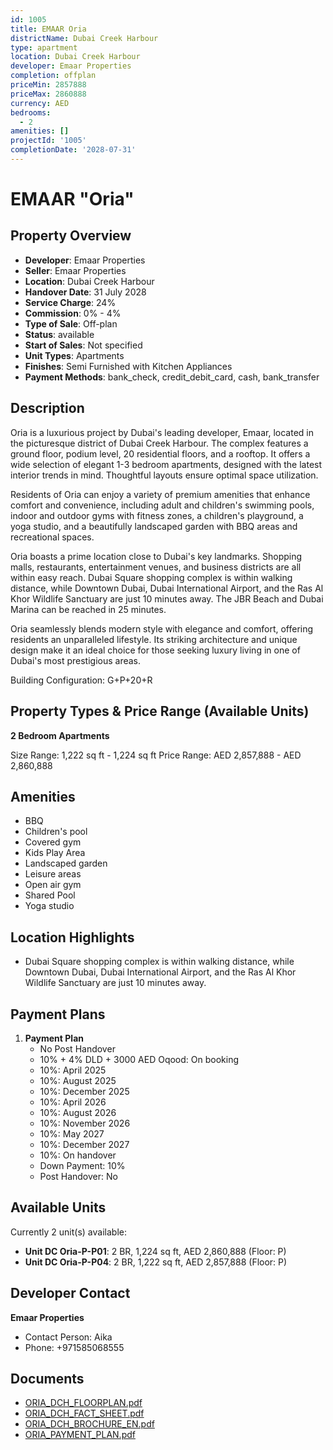 ```yaml
---
id: 1005
title: EMAAR Oria
districtName: Dubai Creek Harbour
type: apartment
location: Dubai Creek Harbour
developer: Emaar Properties
completion: offplan
priceMin: 2857888
priceMax: 2860888
currency: AED
bedrooms:
  - 2
amenities: []
projectId: '1005'
completionDate: '2028-07-31'
---
```


# EMAAR "Oria"

## Property Overview
- **Developer**: Emaar Properties
- **Seller**: Emaar Properties
- **Location**: Dubai Creek Harbour
- **Handover Date**: 31 July 2028
- **Service Charge**: 24%
- **Commission**: 0% - 4%
- **Type of Sale**: Off-plan
- **Status**: available
- **Start of Sales**: Not specified
- **Unit Types**: Apartments
- **Finishes**: Semi Furnished with Kitchen Appliances
- **Payment Methods**: bank_check, credit_debit_card, cash, bank_transfer

## Description
Oria is a luxurious project by Dubai's leading developer, Emaar, located in the picturesque district of Dubai Creek Harbour. The complex features a ground floor, podium level, 20 residential floors, and a rooftop. It offers a wide selection of elegant 1-3 bedroom apartments, designed with the latest interior trends in mind. Thoughtful layouts ensure optimal space utilization.

Residents of Oria can enjoy a variety of premium amenities that enhance comfort and convenience, including adult and children's swimming pools, indoor and outdoor gyms with fitness zones, a children's playground, a yoga studio, and a beautifully landscaped garden with BBQ areas and recreational spaces.

Oria boasts a prime location close to Dubai's key landmarks. Shopping malls, restaurants, entertainment venues, and business districts are all within easy reach. Dubai Square shopping complex is within walking distance, while Downtown Dubai, Dubai International Airport, and the Ras Al Khor Wildlife Sanctuary are just 10 minutes away. The JBR Beach and Dubai Marina can be reached in 25 minutes.

Oria seamlessly blends modern style with elegance and comfort, offering residents an unparalleled lifestyle. Its striking architecture and unique design make it an ideal choice for those seeking luxury living in one of Dubai's most prestigious areas.

Building Configuration: G+P+20+R

## Property Types & Price Range (Available Units)
**2 Bedroom Apartments**

Size Range: 1,222 sq ft - 1,224 sq ft
Price Range: AED 2,857,888 - AED 2,860,888

## Amenities
- BBQ
- Children's pool
- Covered gym
- Kids Play Area
- Landscaped garden
- Leisure areas
- Open air gym
- Shared Pool
- Yoga studio

## Location Highlights
- Dubai Square shopping complex is within walking distance, while Downtown Dubai, Dubai International Airport, and the Ras Al Khor Wildlife Sanctuary are just 10 minutes away.

## Payment Plans
1. **Payment Plan**
   - No Post Handover
   - 10% + 4% DLD + 3000 AED Oqood: On booking
   - 10%: April 2025
   - 10%: August 2025
   - 10%: December 2025
   - 10%: April 2026
   - 10%: August 2026
   - 10%: November 2026
   - 10%: May 2027
   - 10%: December 2027
   - 10%: On handover
   - Down Payment: 10%
   - Post Handover: No

## Available Units
Currently 2 unit(s) available:
- **Unit DC Oria-P-P01**: 2 BR, 1,224 sq ft, AED 2,860,888 (Floor: P)
- **Unit DC Oria-P-P04**: 2 BR, 1,222 sq ft, AED 2,857,888 (Floor: P)

## Developer Contact
**Emaar Properties**
- Contact Person: Aika
- Phone: +971585068555

## Documents
- [ORIA_DCH_FLOORPLAN.pdf](https://cdn.geniemap.net/2024/02/22/ambnh2yugTUQxLefM7qa5rUYPU34zA2OsxNoBng0.pdf)
- [ORIA_DCH_FACT_SHEET.pdf](https://cdn.geniemap.net/2024/02/22/OKjPjV6k0yBLNwjsYFwoemq0BGnO6QGqd1qMtWnA.pdf)
- [ORIA_DCH_BROCHURE_EN.pdf](https://cdn.geniemap.net/2024/02/22/o9fEBN1ZCyfzo6f6G6xqeTOZzCcmlBm3nW6PlWkj.pdf)
- [ORIA_PAYMENT_PLAN.pdf](https://cdn.geniemap.net/2024/02/22/0CH5huzpTotPqo2PWT7kbIAphHn3Xoyi2vZx2pVO.pdf)
